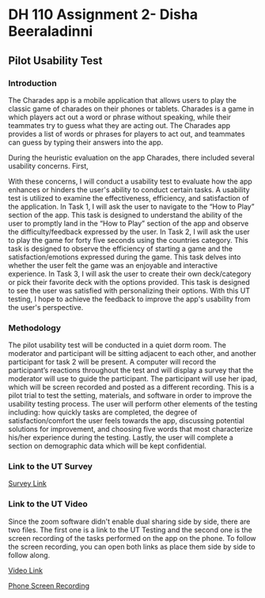 # DH 110 Assignment 2- Disha Beeraladinni

## Pilot Usability Test

### Introduction

The Charades app is a mobile application that allows users to play the classic game of charades on their phones or tablets. Charades is a game in which players act out a word or phrase without speaking, while their teammates try to guess what they are acting out. The Charades app provides a list of words or phrases for players to act out, and teammates can guess by typing their answers into the app.

During the heuristic evaluation on the app Charades, there included several usability concerns.
First, 


With these concerns, I will conduct a usability test to evaluate how the app enhances or hinders the user's ability to conduct certain tasks. A usability test is utilized to examine the effectiveness, efficiency, and satisfaction of the application. In Task 1, I will ask the user to navigate to the “How to Play” section of the app. This task is designed to understand the ability of the user to promptly land in the “How to Play” section of the app and observe the difficulty/feedback expressed by the user. In Task 2, I will ask the user to play the game for forty five seconds using the countries category. This task is designed to observe the efficiency of starting a game and the satisfaction/emotions expressed during the game. This task delves into whether the user felt the game was an enjoyable and interactive experience. In Task 3, I will ask the user to create their own deck/category or pick their favorite deck with the options provided. This task is designed to see the user was satisfied with personalizing their options. With this UT testing, I hope to achieve the feedback to improve the app's usability from the user's perspective.

### Methodology

The pilot usability test will be conducted in a quiet dorm room. The moderator and participant will be sitting adjacent to each other, and another participant for task 2 will be present. A computer will record the participant’s reactions throughout the test and will display a survey that the moderator will use to guide the participant. The participant will use her ipad, which will be screen recorded and posted as a different recording. This is a pilot trial to test the setting, materials, and software in order to improve the usability testing process. The user will perform other elements of the testing including: how quickly tasks are completed, the degree of satisfaction/comfort the user feels towards the app, discussing potential solutions for improvement, and choosing five words that most characterize his/her experience during the testing. Lastly, the user will complete a section on demographic data which will be kept confidential. 

### Link to the UT Survey 

[Survey Link](https://forms.gle/UCPSEwRKXgRmogQT8)

### Link to the UT Video

Since the zoom software didn't enable dual sharing side by side, there are two files. The first one is a link to the UT Testing and the second one is the screen recording of the tasks performed on the app on the phone. To follow the screen recording, you can open both links as place them side by side to follow along. 

[Video Link         ](https://photos.app.goo.gl/q3WHsQQZ79VZny1v7)

[Phone Screen Recording](https://photos.app.goo.gl/fBJpnyMyQSWYniWB8)





